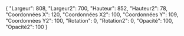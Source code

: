

{
"Largeur": 808,
"Largeur2": 700,
"Hauteur": 852,
"Hauteur2": 78,
"Coordonnées X": 120,
"Coordonnées X2": 100,
"Coordonnées Y": 109,
"Coordonnées Y2": 100,
"Rotation": 0,
"Rotation2": 0,
"Opacité": 100,
"Opacité2": 100
}

